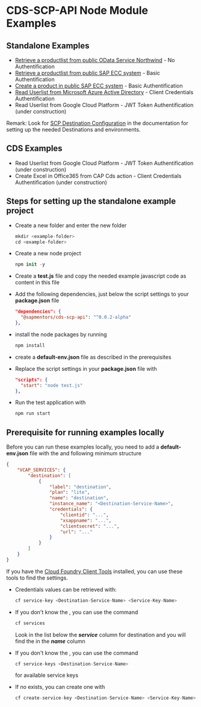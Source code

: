# CDS-SCP-API Node Module Examples

## Standalone Examples

- [Retrieve a productlist from public OData Service Northwind](./InternetProxy/ReadPublicApiNorthwindWithNoAuthentication.js) - No Authentification
- [Retrieve a productlist from public SAP ECC system](./InternetProxy/ReadProductsOfErpWithBasicAuthentication.js) - Basic Authentification
- [Create a product in public SAP ECC system](./InternetProxy/CreateProductInErpWithBasicAuthentication.js)  - Basic Authentification
- [Read Userlist from Microsoft Azure Active Directory](./InternetProxy/ReadUserlistOfAzureActiveDirectoryWithClientCredentialsAuthentication.js) - Client Credentials  Authentification
- Read Userlist from Google Cloud Platform - JWT Token Authentification (under construction)

Remark: Look for [SCP Destination Configuration](../README.md) in the documentation for setting up the needed Destinations and environments.

## CDS Examples
- Read Userlist from Google Cloud Platform - JWT Token Authentification (under construction)
- Create Excel in Office365 from CAP Cds action - Client Credentials Authentification (under construction)

## Steps for setting up the standalone example project

- Create a new folder and enter the new folder
  ```swift
  mkdir <example-folder>
  cd <example-folder>
  ```

- Create a new node project
  ```swift
  npm init -y
  ```

- Create a **test.js** file and copy the needed example javascript code as content in this file

- Add the following dependencies, just below the script settings to your **package.json** file 
  ```json
  "dependencies": {
    "@sapmentors/cds-scp-api": "^0.0.2-alpha"
  },
  ```

- install the node packages by running 
  ```swift
  npm install
  ```

- create a **default-env.json** file as described in the prerequisites 

- Replace the script settings in your **package.json** file with 
  ```json
  "scripts": {
    "start": "node test.js"
  },
  ```

- Run the test application with
  ```swift
  npm run start
  ```



## Prerequisite for running examples locally

Before you can run these examples locally, you need to add a **default-env.json** file with the and following minimum structure

```json
{ 
    "VCAP_SERVICES": {
        "destination": [
            {
                "label": "destination",
                "plan": "lite",
                "name": "destination",
                "instance_name": "<Destination-Service-Name>",
                "credentials": {
                    "clientid": "...",
                    "xsappname": "...",
                    "clientsecret": "...",
                    "url": "..."
                }
            }
        ]
    }
}
```
If you have the [Cloud Foundry Client Tools](https://developers.sap.com/tutorials/cp-cf-download-cli.html) installed, you can use these tools to find the settings.

- Credentials values can be retrieved with:
  ```swift
  cf service-key <Destination-Service-Name> <Service-Key-Name>
  ```

- If you don't know the  <Destination-Service-Name>, you can use the command
  ```swift
  cf services 
  ```
  Look in the list below the ***service*** column for destination and you will find the <Destination-Service-Name> in the ***name*** column

- If you don't know the <Service-Key-Name>, you can use the command
  ```swift
  cf service-keys <Destination-Service-Name>
  ```
  for available service keys

- If no <Service-Key-Name> exists, you can create one with
  ```swift
  cf create-service-key <Destination-Service-Name> <Service-Key-Name>
  ```


